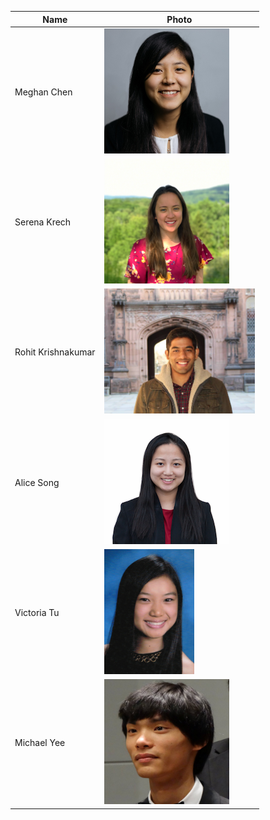 Name | Photo
-----|------
Meghan Chen | <img src="https://raw.githubusercontent.com/sk2282/ECE3400_Team8/master/pictures/Members/meghan.png?raw=true" height="200" />
Serena Krech | <img src="https://raw.githubusercontent.com/sk2282/ECE3400_Team8/master/pictures/Members/serena.jpg?raw=true" height="200" />
Rohit Krishnakumar | <img src="https://raw.githubusercontent.com/sk2282/ECE3400_Team8/master/pictures/Members/rohit.png?raw=true" height="200" />
Alice Song | <img src="https://raw.githubusercontent.com/sk2282/ECE3400_Team8/master/pictures/Members/AliceSong.png?raw=true" height="200" />
Victoria Tu | <img src="https://raw.githubusercontent.com/sk2282/ECE3400_Team8/master/pictures/Members/VictoriaTu.jpg?raw=true" height="200" />
Michael Yee | <img src="https://raw.githubusercontent.com/sk2282/ECE3400_Team8/master/pictures/Members/Michael.jpg?raw=true" height="200" />
